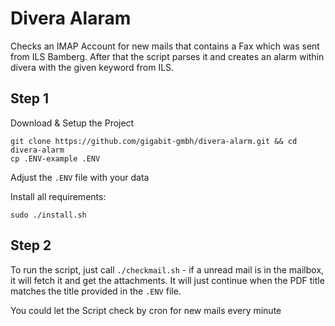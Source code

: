 # Divera Alaram

Checks an IMAP Account for new mails that contains a Fax which was sent from ILS Bamberg. 
After that the script parses it and creates an alarm within divera with the given keyword from ILS.

## Step 1
Download & Setup the Project

    git clone https://github.com/gigabit-gmbh/divera-alarm.git && cd divera-alarm
    cp .ENV-example .ENV
    
Adjust the ```.ENV``` file with your data

Install all requirements:

    sudo ./install.sh
    
## Step 2
To run the script, just call ```./checkmail.sh``` - if a unread mail is in the mailbox, 
it will fetch it and get the attachments. It will just continue when the PDF title matches the title
provided in the ```.ENV``` file.

You could let the Script check by cron for new mails every minute